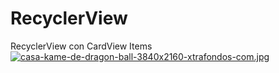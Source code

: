 # RecyclerView
RecyclerView con CardView Items
[![casa-kame-de-dragon-ball-3840x2160-xtrafondos-com.jpg](https://i.postimg.cc/TPnHYSqF/casa-kame-de-dragon-ball-3840x2160-xtrafondos-com.jpg)](https://postimg.cc/xkTP66Z3)
